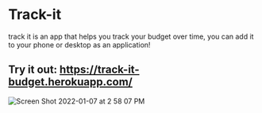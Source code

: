 # Track-it
track it is an app that helps you track your budget over time, you can add it to your phone or desktop as an application!

## Try it out: https://track-it-budget.herokuapp.com/

![Screen Shot 2022-01-07 at 2 58 07 PM](https://user-images.githubusercontent.com/82245627/148600046-14338620-f760-4237-9beb-b33d29465ae9.png)
